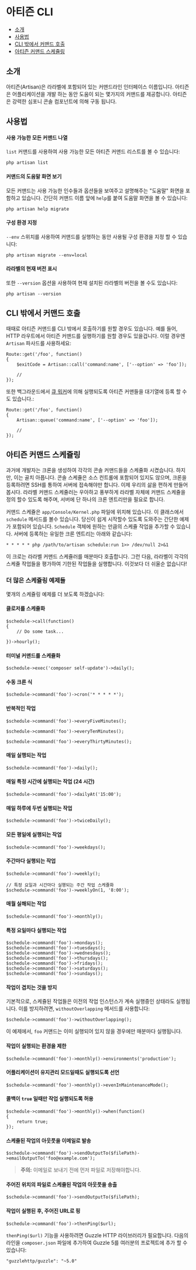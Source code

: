 # 아티즌 CLI

- [소개](#introduction)
- [사용법](#usage)
- [CLI 밖에서 커맨드 호출](#calling-commands-outside-of-cli)
- [아티즌 커맨드 스케쥴링](#scheduling-artisan-commands)

<a name="introduction"></a>
## 소개

아티즌(Artisan)은 라라벨에 포함되어 있는 커맨드라인 인터페이스 이름입니다. 아티즌은 어플리케이션을 개발 하는 동안 도움이 되는 몇가지의 커맨드를 제공합니다. 아티즌은 강력한 심포니 콘솔 컴포넌트에 의해 구동 됩니다.

<a name="usage"></a>
## 사용법

#### 사용 가능한 모든 커맨드 나열

`list` 커맨드를 사용하여 사용 가능한 모든 아티즌 커맨드 리스트를 볼 수 있습니다:

    php artisan list

#### 커맨드의 도움말 화면 보기

모든 커맨드는 사용 가능한 인수들과 옵션들을 보여주고 설명해주는 "도움말" 화면을 포함하고 있습니다. 간단히 커맨드 이름 앞에 `help`를 붙여 도움말 화면을 볼 수 있습니다:

    php artisan help migrate

#### 구성 환경 지정

`--env` 스위치를 사용하여 커맨드를 실행하는 동안 사용될 구성 환경을 지정 할 수 있습니다:

    php artisan migrate --env=local

#### 라라벨의 현재 버전 표시

또한 `--version` 옵션을 사용하여 현재 설치된 라라벨의 버전을 볼 수도 있습니다:

    php artisan --version

<a name="calling-commands-outside-of-cli"></a>
## CLI 밖에서 커맨드 호출

때때로 아티즌 커맨드를 CLI 밖에서 호출하기를 원할 경우도 있습니다. 예를 들어, HTTP 라우트에서 아티즌 커맨드를 실행하기를 원할 경우도 있을겁니다. 이럴 경우엔 `Artisan` 파사드를 사용하세요:

    Route::get('/foo', function()
    {
        $exitCode = Artisan::call('command:name', ['--option' => 'foo']);

        //
    });

또한 백그라운드에서 [큐 워커](/docs/5.0/queues)에 의해 실행되도록 아티즌 커맨들을 대기열에 등록 할 수도 있습니다.:

    Route::get('/foo', function()
    {
        Artisan::queue('command:name', ['--option' => 'foo']);

        //
    });

<a name="scheduling-artisan-commands"></a>
## 아티즌 커맨드 스케쥴링

과거에 개발자는 크론을 생성하여 각각의 콘솔 커맨드들을 스케쥴화 시켰습니다. 하지만, 이는 골치 아픕니다. 콘솔 스케쥴은 소스 컨트롤에 포함되어 있지도 않으며, 크론을 등록하려면 SSH를 통하여 서버에 접속해야만 합니다. 이제 우리의 삶을 편하게 만들어 봅시다. 라라벨 커맨드 스케쥴러는 우아하고 풍부하게 라라벨 자체에 커맨드 스케쥴을 정의 할수 있도록 해주며, 서버에 단 하나의 크론 엔트리만을 필요로 합니다.

커맨드 스케쥴은 `app/Console/Kernel.php` 파일에 위치해 있습니다. 이 클래스에서 `schedule` 메서드를 볼수 있습니다. 당신이 쉽게 시작할수 있도록 도와주는 간단한 예제가 포함되어 있습니다. `Schedule` 객체에 원하는 만큼의 스케쥴 작업을 추가할 수 있습니다. 서버에 등록하는 유일한 크론 엔트리는 아래와 같습니다:

    * * * * * php /path/to/artisan schedule:run 1>> /dev/null 2>&1

이 크로는 라라벨 커맨드 스케쥴러를 매분마다 호출합니다. 그런 다음, 라라벨이 각각의 스케쥴 작업들을 평가하여 기한된 작업들을 실행합니다. 이것보다 더 쉬울순 없습니다!

### 더 많은 스케쥴링 예제들

몇개의 스케쥴링 예제를 더 보도록 하겠습니다:

#### 클로저를 스케쥴화

    $schedule->call(function()
    {
        // Do some task...

    })->hourly();

#### 터미널 커맨드를 스케쥴화

    $schedule->exec('composer self-update')->daily();

#### 수동 크론 식

    $schedule->command('foo')->cron('* * * * *');

#### 반복적인 작업

    $schedule->command('foo')->everyFiveMinutes();

    $schedule->command('foo')->everyTenMinutes();

    $schedule->command('foo')->everyThirtyMinutes();

#### 매일 실행되는 작업

    $schedule->command('foo')->daily();

#### 매일 특정 시간에 실행되는 작업 (24 시간)

    $schedule->command('foo')->dailyAt('15:00');

#### 매일 하루에 두번 실행되는 작업

    $schedule->command('foo')->twiceDaily();

#### 모든 평일에 실행되는 작업

    $schedule->command('foo')->weekdays();

#### 주간마다 실행되는 작업

    $schedule->command('foo')->weekly();

    // 특정 요일과 시간마다 실행되는 주간 작업 스케쥴화
    $schedule->command('foo')->weeklyOn(1, '8:00');

#### 매월 실해되는 작업

    $schedule->command('foo')->monthly();

#### 특정 요일마다 실행되는 작업

    $schedule->command('foo')->mondays();
    $schedule->command('foo')->tuesdays();
    $schedule->command('foo')->wednesdays();
    $schedule->command('foo')->thursdays();
    $schedule->command('foo')->fridays();
    $schedule->command('foo')->saturdays();
    $schedule->command('foo')->sundays();

#### 작업이 겹치는 것을 방지

기본적으로, 스케쥴된 작업들은 이전의 작업 인스턴스가 계속 실행중인 상태라도 실행됩니다. 이를 방지하려면, `withoutOverlapping` 메서드를 사용합니다:

    $schedule->command('foo')->withoutOverlapping();

이 예제에서, `foo` 커맨드는 이미 실행되어 있지 않을 경우에만 매분마다 실행됩니다.

#### 작업이 실행되는 환경을 제한

    $schedule->command('foo')->monthly()->environments('production');

#### 어플리케이션이 유지관리 모드일때도 실행되도록 선언

    $schedule->command('foo')->monthly()->evenInMaintenanceMode();

#### 콜백이 `true` 일때만 작업 실행되도록 허용

    $schedule->command('foo')->monthly()->when(function()
    {
        return true;
    });

#### 스케쥴된 작업의 아웃풋을 이메일로 발송

    $schedule->command('foo')->sendOutputTo($filePath)->emailOutputTo('foo@example.com');

> **주의:** 이메일로 보내기 전에 먼저 파일로 저장해야합니다.

#### 주어진 위치의 파일로 스케쥴된 작업의 아웃풋을 송출

    $schedule->command('foo')->sendOutputTo($filePath);

#### 작업이 실행된 후, 주어진 URL로 핑

    $schedule->command('foo')->thenPing($url);

`thenPing($url)` 기능을 사용하려면 Guzzle HTTP 라이브러리가 필요합니다. 다음의 라인을 `composer.json` 파일에 추가하여 Guzzle 5를 여러분의 프로젝트에 추가 할 수 있습니다:

    "guzzlehttp/guzzle": "~5.0"
